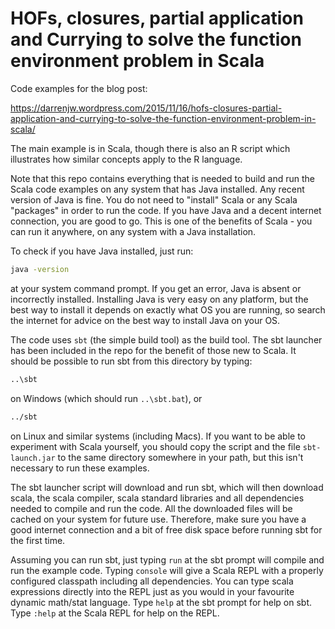 # HOFs, closures, partial application and Currying to solve the function environment problem in Scala


Code examples for the blog post: 

https://darrenjw.wordpress.com/2015/11/16/hofs-closures-partial-application-and-currying-to-solve-the-function-environment-problem-in-scala/

The main example is in Scala, though there is also an R script which illustrates how similar concepts apply to the R language.

Note that this repo contains everything that is needed to build and run the Scala code examples on any system that has Java installed. Any recent version of Java is fine. You do not need to "install" Scala or any Scala "packages" in order to run the code. If you have Java and a decent internet connection, you are good to go. This is one of the benefits of Scala - you can run it anywhere, on any system with a Java installation.

To check if you have Java installed, just run:

```bash
java -version
```

at your system command prompt. If you get an error, Java is absent or incorrectly installed. Installing Java is very easy on any platform, but the best way to install it depends on exactly what OS you are running, so search the internet for advice on the best way to install Java on your OS.

The code uses `sbt` (the simple build tool) as the build tool. The sbt launcher has been included in the repo for the benefit of those new to Scala. It should be possible to run sbt from this directory by typing:

```bash
..\sbt
```

on Windows (which should run `..\sbt.bat`), or

```bash
../sbt
```

on Linux and similar systems (including Macs). If you want to be able to experiment with Scala yourself, you should copy the script and the file `sbt-launch.jar` to the same directory somewhere in your path, but this isn't necessary to run these examples.

The sbt launcher script will download and run sbt, which will then download scala, the scala compiler, scala standard libraries and all dependencies needed to compile and run the code. All the downloaded files will be cached on your system for future use. Therefore, make sure you have a good internet connection and a bit of free disk space before running sbt for the first time.

Assuming you can run sbt, just typing `run` at the sbt prompt will compile and run the example code. Typing `console` will give a Scala REPL with a properly configured classpath including all dependencies. You can type scala expressions directly into the REPL just as you would in your favourite dynamic math/stat language. Type `help` at the sbt prompt for help on sbt. Type `:help` at the Scala REPL for help on the REPL.








